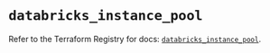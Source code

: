 # `databricks_instance_pool`

Refer to the Terraform Registry for docs: [`databricks_instance_pool`](https://registry.terraform.io/providers/databricks/databricks/1.36.2/docs/resources/instance_pool).
